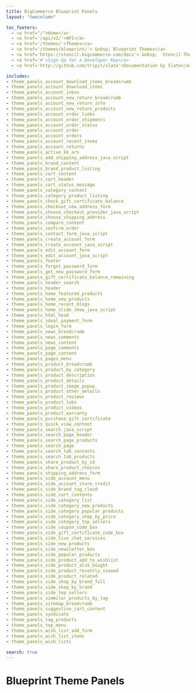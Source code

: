 ```yaml
---
title: BigCommerce Blueprint Panels
layout: "twocolumn"

toc_footers:
  - <a href="/">Home</a>
  - <a href='/api/v2/'>API</a>
  - <a href='/themes/'>Themes</a>
  - <a href='/themes/blueprint/'> &nbsp; Blueprint Themes</a>
  - <a href='https://stencil.bigcommerce.com/docs'> &nbsp;  Stencil Themes</a>
  - <a href='#'>Sign Up for a Developer Key</a>
  - <a href='http://github.com/tripit/slate'>Documentation by Slate</a>

includes:
- theme_panels_account_download_items_breadcrumb
- theme_panels_account_download_items
- theme_panels_account_inbox
- theme_panels_account_new_return_breadcrumb
- theme_panels_account_new_return_info
- theme_panels_account_new_return_products
- theme_panels_account_order_links
- theme_panels_account_order_shipments
- theme_panels_account_order_status
- theme_panels_account_order
- theme_panels_account_orders
- theme_panels_account_recent_items
- theme_panels_account_returns
- theme_panels_active_kb_ars
- theme_panels_add_shipping_address_java_script
- theme_panels_brand_content
- theme_panels_brand_product_listing
- theme_panels_cart_content
- theme_panels_cart_header
- theme_panels_cart_status_message
- theme_panels_category_content
- theme_panels_category_product_listing
- theme_panels_check_gift_certificate_balance
- theme_panels_checkout_new_address_form
- theme_panels_choose_checkout_provider_java_script
- theme_panels_choose_shipping_address
- theme_panels_compare_content
- theme_panels_confirm_order
- theme_panels_contact_form_java_script
- theme_panels_create_account_form
- theme_panels_create_account_java_script
- theme_panels_edit_account_form
- theme_panels_edit_account_java_script
- theme_panels_footer
- theme_panels_forgot_password_form
- theme_panels_get_new_password_form
- theme_panels_gift_certificate_balance_remaining
- theme_panels_header_search
- theme_panels_header
- theme_panels_home_featured_products
- theme_panels_home_new_products
- theme_panels_home_recent_blogs
- theme_panels_home_slide_show_java_script
- theme_panels_html_head
- theme_panels_ideal_payment_form
- theme_panels_login_form
- theme_panels_news_breadcrumb
- theme_panels_news_comments
- theme_panels_news_content
- theme_panels_page_comments
- theme_panels_page_content
- theme_panels_pages_menu
- theme_panels_product_breadcrumb
- theme_panels_product_by_category
- theme_panels_product_description
- theme_panels_product_details
- theme_panels_product_image_popup
- theme_panels_product_other_details
- theme_panels_product_reviews
- theme_panels_product_tabs
- theme_panels_product_videos
- theme_panels_product_warranty
- theme_panels_purchase_gift_certificate
- theme_panels_quick_view_content
- theme_panels_search_java_script
- theme_panels_search_page_header
- theme_panels_search_page_products
- theme_panels_search_page
- theme_panels_search_tab_contents
- theme_panels_search_tab_products
- theme_panels_share_product_by_id
- theme_panels_share_product_choices
- theme_panels_shipping_address_form
- theme_panels_side_account_menu
- theme_panels_side_account_store_credit
- theme_panels_side_brand_tag_cloud
- theme_panels_side_cart_contents
- theme_panels_side_category_list
- theme_panels_side_category_new_products
- theme_panels_side_category_popular_products
- theme_panels_side_category_shop_by_price
- theme_panels_side_category_top_sellers
- theme_panels_side_coupon_code_box
- theme_panels_side_gift_certificate_code_box
- theme_panels_side_live_chat_services
- theme_panels_side_new_products
- theme_panels_side_newsletter_box
- theme_panels_side_popular_products
- theme_panels_side_product_add_to_wishlist
- theme_panels_side_product_also_bought
- theme_panels_side_product_recently_viewed
- theme_panels_side_product_related
- theme_panels_side_shop_by_brand_full
- theme_panels_side_shop_by_brand
- theme_panels_side_top_sellers
- theme_panels_simmilar_products_by_tag
- theme_panels_sitemap_breadcrumb
- theme_panels_suggestive_cart_content
- theme_panels_syndicate
- theme_panels_tag_products
- theme_panels_top_menu
- theme_panels_wish_list_add_form
- theme_panels_wish_list_items
- theme_panels_wish_lists

search: true
---
```


# Blueprint Theme Panels
